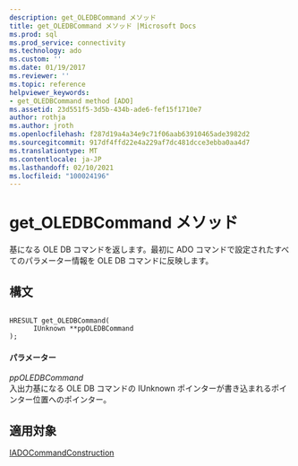 ```yaml
---
description: get_OLEDBCommand メソッド
title: get_OLEDBCommand メソッド |Microsoft Docs
ms.prod: sql
ms.prod_service: connectivity
ms.technology: ado
ms.custom: ''
ms.date: 01/19/2017
ms.reviewer: ''
ms.topic: reference
helpviewer_keywords:
- get_OLEDBCommand method [ADO]
ms.assetid: 23d551f5-3d5b-434b-ade6-fef15f1710e7
author: rothja
ms.author: jroth
ms.openlocfilehash: f287d19a4a34e9c71f06aab63910465ade3982d2
ms.sourcegitcommit: 917df4ffd22e4a229af7dc481dcce3ebba0aa4d7
ms.translationtype: MT
ms.contentlocale: ja-JP
ms.lasthandoff: 02/10/2021
ms.locfileid: "100024196"
---
```

# <a name="get_oledbcommand-method"></a>get_OLEDBCommand メソッド
基になる OLE DB コマンドを返します。最初に ADO コマンドで設定されたすべてのパラメーター情報を OLE DB コマンドに反映します。  
  
## <a name="syntax"></a>構文  
  
```  
  
HRESULT get_OLEDBCommand(  
      IUnknown **ppOLEDBCommand  
);  
```  
  
#### <a name="parameters"></a>パラメーター  
 *ppOLEDBCommand*  
 入出力基になる OLE DB コマンドの IUnknown ポインターが書き込まれるポインター位置へのポインター。  
  
## <a name="applies-to"></a>適用対象  
 [IADOCommandConstruction](/previous-versions/windows/desktop/aa965677(v=vs.85))